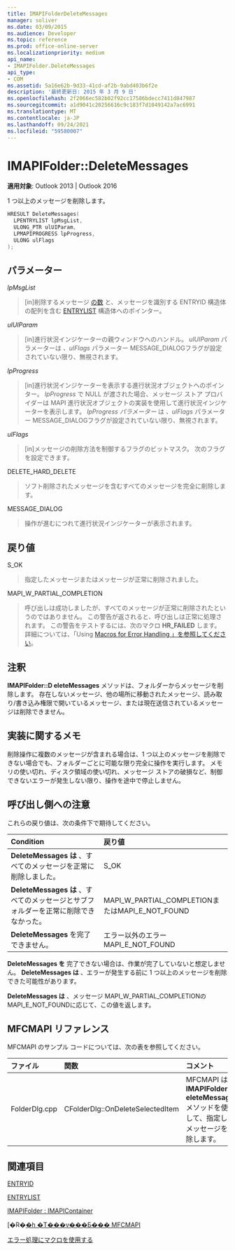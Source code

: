 ```yaml
---
title: IMAPIFolderDeleteMessages
manager: soliver
ms.date: 03/09/2015
ms.audience: Developer
ms.topic: reference
ms.prod: office-online-server
ms.localizationpriority: medium
api_name:
- IMAPIFolder.DeleteMessages
api_type:
- COM
ms.assetid: 5a16e62b-9d33-41cd-af2b-9abd403b6f2e
description: '最終更新日: 2015 年 3 月 9 日'
ms.openlocfilehash: 2f2066ec582b02f92cc17586bdecc7411d847987
ms.sourcegitcommit: a1d9041c20256616c9c183f7d1049142a7ac6991
ms.translationtype: MT
ms.contentlocale: ja-JP
ms.lasthandoff: 09/24/2021
ms.locfileid: "59580007"
---
```

# <a name="imapifolderdeletemessages"></a>IMAPIFolder::DeleteMessages

  
  
**適用対象**: Outlook 2013 | Outlook 2016 
  
1 つ以上のメッセージを削除します。
  
```cpp
HRESULT DeleteMessages(
  LPENTRYLIST lpMsgList,
  ULONG_PTR ulUIParam,
  LPMAPIPROGRESS lpProgress,
  ULONG ulFlags
);
```

## <a name="parameters"></a>パラメーター

 _lpMsgList_
  
> [in]削除するメッセージ [の数](entrylist.md) と、メッセージを識別する ENTRYID 構造体の配列を含む [ENTRYLIST](entryid.md) 構造体へのポインター。 
    
 _ulUIParam_
  
> [in]進行状況インジケーターの親ウィンドウへのハンドル。 _ulUIParam_ パラメーターは _、ulFlags_ パラメーター MESSAGE_DIALOGフラグが設定されていない限り、無視されます。 
    
 _lpProgress_
  
> [in]進行状況インジケーターを表示する進行状況オブジェクトへのポインター。 _lpProgress_ で NULL が渡された場合、メッセージ ストア プロバイダーは MAPI 進行状況オブジェクトの実装を使用して進行状況インジケーターを表示します。 _lpProgress パラメーター_ は _、ulFlags_ パラメーター MESSAGE_DIALOGフラグが設定されていない限り、無視されます。 
    
 _ulFlags_
  
> [in]メッセージの削除方法を制御するフラグのビットマスク。 次のフラグを設定できます。
    
DELETE_HARD_DELETE
  
> ソフト削除されたメッセージを含むすべてのメッセージを完全に削除します。
    
MESSAGE_DIALOG 
  
> 操作が進むにつれて進行状況インジケーターが表示されます。
    
## <a name="return-value"></a>戻り値

S_OK 
  
> 指定したメッセージまたはメッセージが正常に削除されました。
    
MAPI_W_PARTIAL_COMPLETION 
  
> 呼び出しは成功しましたが、すべてのメッセージが正常に削除されたというのではありません。 この警告が返されると、呼び出しは正常に処理されます。 この警告をテストするには、次のマクロ **HR_FAILED** します。 詳細については、「Using [Macros for Error Handling 」を参照してください](using-macros-for-error-handling.md)。
    
## <a name="remarks"></a>注釈

**IMAPIFolder::D eleteMessages** メソッドは、フォルダーからメッセージを削除します。 存在しないメッセージ、他の場所に移動されたメッセージ、読み取り/書き込み権限で開いているメッセージ、または現在送信されているメッセージは削除できません。 
  
## <a name="notes-to-implementers"></a>実装に関するメモ

削除操作に複数のメッセージが含まれる場合は、1 つ以上のメッセージを削除できない場合でも、フォルダーごとに可能な限り完全に操作を実行します。 メモリの使い切れ、ディスク領域の使い切れ、メッセージ ストアの破損など、制御できないエラーが発生しない限り、操作を途中で停止しません。
  
## <a name="notes-to-callers"></a>呼び出し側への注意

これらの戻り値は、次の条件下で期待してください。
  
|**Condition**|**戻り値**|
|:-----|:-----|
|**DeleteMessages は** 、すべてのメッセージを正常に削除しました。  <br/> |S_OK  <br/> |
|**DeleteMessages は** 、すべてのメッセージとサブフォルダーを正常に削除できなかった。  <br/> |MAPI_W_PARTIAL_COMPLETIONまたはMAPI_E_NOT_FOUND  <br/> |
|**DeleteMessages** を完了できません。  <br/> |エラー以外のエラー MAPI_E_NOT_FOUND  <br/> |
   
**DeleteMessages を** 完了できない場合は、作業が完了していないと想定しません。 **DeleteMessages は** 、エラーが発生する前に 1 つ以上のメッセージを削除できた可能性があります。 
  
 **DeleteMessages は** 、メッセージ MAPI_W_PARTIAL_COMPLETIONのMAPI_E_NOT_FOUNDに応じて、この値を返します。 
  
## <a name="mfcmapi-reference"></a>MFCMAPI リファレンス

MFCMAPI のサンプル コードについては、次の表を参照してください。
  
|**ファイル**|**関数**|**コメント**|
|:-----|:-----|:-----|
|FolderDlg.cpp  <br/> |CFolderDlg::OnDeleteSelectedItem  <br/> |MFCMAPI は **IMAPIFolder::D eleteMessages** メソッドを使用して、指定したメッセージを削除します。  <br/> |
   
## <a name="see-also"></a>関連項目



[ENTRYID](entryid.md)
  
[ENTRYLIST](entrylist.md)
  
[IMAPIFolder : IMAPIContainer](imapifolderimapicontainer.md)


[�R�[�h �T���v���Ƃ��� MFCMAPI](mfcmapi-as-a-code-sample.md)
  
[エラー処理にマクロを使用する](using-macros-for-error-handling.md)

